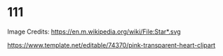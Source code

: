 # 111
Image Credits: https://en.m.wikipedia.org/wiki/File:Star*.svg

https://www.template.net/editable/74370/pink-transparent-heart-clipart
